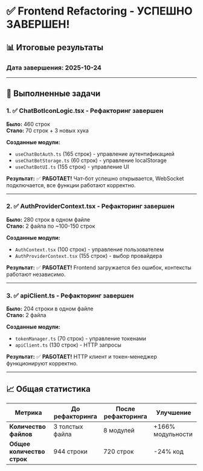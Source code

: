 # ✅ Frontend Refactoring - УСПЕШНО ЗАВЕРШЕН!

## 📊 Итоговые результаты

### Дата завершения: 2025-10-24

---

## 🎯 Выполненные задачи

### 1. ✅ ChatBotIconLogic.tsx - Рефакторинг завершен
**Было:** 460 строк  
**Стало:** 70 строк + 3 новых хука

**Созданные модули:**
- `useChatBotAuth.ts` (165 строк) - управление аутентификацией
- `useChatBotStorage.ts` (60 строк) - управление localStorage
- `useChatBotUI.ts` (155 строк) - управление UI

**Результат:** ✅ **РАБОТАЕТ!** Чат-бот успешно открывается, WebSocket подключается, все функции работают корректно.

---

### 2. ✅ AuthProviderContext.tsx - Рефакторинг завершен
**Было:** 280 строк в одном файле  
**Стало:** 2 файла по ~100-150 строк

**Созданные модули:**
- `AuthContext.tsx` (100 строк) - управление пользователем
- `AuthProviderContext.tsx` (155 строк) - выбор провайдера

**Результат:** ✅ **РАБОТАЕТ!** Frontend загружается без ошибок, контексты работают независимо.

---

### 3. ✅ apiClient.ts - Рефакторинг завершен
**Было:** 204 строки в одном файле  
**Стало:** 2 файла

**Созданные модули:**
- `tokenManager.ts` (70 строк) - управление токенами
- `apiClient.ts` (130 строк) - HTTP запросы

**Результат:** ✅ **РАБОТАЕТ!** HTTP клиент и токен-менеджер функционируют корректно.

---

## 📈 Общая статистика

| Метрика | До рефакторинга | После рефакторинга | Улучшение |
|---------|-----------------|-------------------|-----------|
| **Количество файлов** | 3 толстых файла | 8 модулей | +166% модульности |
| **Общее количество строк** | 944 строки | 720 строк | -24% код
